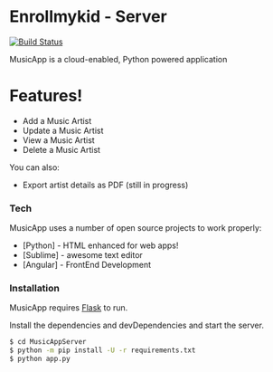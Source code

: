 # Enrollmykid - Server

[![Build Status](https://travis-ci.org/joemccann/dillinger.svg?branch=master)](https://travis-ci.org/joemccann/dillinger)

MusicApp is a cloud-enabled, Python powered application

# Features!

  - Add a Music Artist
  - Update a Music Artist
  - View a Music Artist
  - Delete a Music Artist


You can also:
  - Export artist details as PDF (still in progress)

### Tech

MusicApp uses a number of open source projects to work properly:

* [Python] - HTML enhanced for web apps!
* [Sublime] - awesome text editor
* [Angular] - FrontEnd Development

### Installation

MusicApp requires [Flask](http://flask.pocoo.org/) to run.

Install the dependencies and devDependencies and start the server.

```sh
$ cd MusicAppServer
$ python -m pip install -U -r requirements.txt
$ python app.py
```
